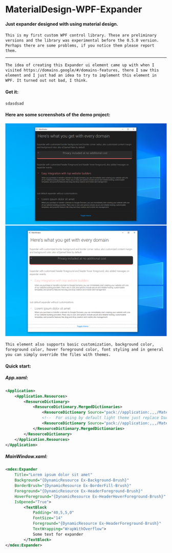# MaterialDesign-WPF-Expander
#### Just expander designed with using material design.

```
This is my first custom WPF control library. These are preliminary versions and the library was experimental before the 0.5.0 version. Perhaps there are some problems, if you notice them please report them.
```
---
```
The idea of creating this Expander ui element came up with when I visited https://domains.google/#/domains-features, there I saw this element and I just had an idea to try to implement this element in WPF. It turned out not bad, I think.
```

#### Get it:
```
sdasdsad
```

#### Here are some screenshots of the demo project:

![](.github/MEDIA/DarkThemeDemo.png "Dark theme demo screenshot")
![](.github/MEDIA/LightThemeDemo.png "Light theme demo screenshot")

```
This element also supports basic customization, background color, foreground color, hover foreground color, font styling and in general you can simply override the files with themes.
```

#### Quick start:

##### App.xaml:

```xml
<Application>
    <Application.Resources>
        <ResourceDictionary>
            <ResourceDictionary.MergedDictionaries>
                <ResourceDictionary Source="pack://application:,,,/MaterialDesign-WPF-Expander;component/Resources/Icons/Icons.xaml" />
                <!--  For using by default light theme just replace DarkDictionary.xaml on LightDictionary.xaml  -->
                <ResourceDictionary Source="pack://application:,,,/MaterialDesign-WPF-Expander;component/Themes/DarkDictionary.xaml" />
            </ResourceDictionary.MergedDictionaries>
        </ResourceDictionary>
    </Application.Resources>
</Application>
```

##### MainWindow.xaml:

```xml
<mdex:Expander
    Title="Lorem ipsum dolor sit amet"
    Background="{DynamicResource Ex-Background-Brush}"
    BorderBrush="{DynamicResource Ex-BorderFill-Brush}"
    Foreground="{DynamicResource Ex-HeaderForeground-Brush}"
    HoverForeground="{DynamicResource Ex-HeaderHoverForeground-Brush}"
    IsOpened="True">
        <TextBlock
            Padding="40,5,5,0"
            FontSize="14"
            Foreground="{DynamicResource Ex-HeaderForeground-Brush}"
            TextWrapping="WrapWithOverflow">
            Some text for expander
        </TextBlock>
</mdex:Expander>
```